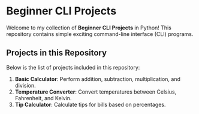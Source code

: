 # Beginner CLI Projects

Welcome to my collection of **Beginner CLI Projects** in Python! This repository contains simple  exciting command-line interface (CLI) programs.

## Projects in this Repository

Below is the list of projects included in this repository:
1. **Basic Calculator**: Perform addition, subtraction, multiplication, and division.
2. **Temperature Converter**: Convert temperatures between Celsius, Fahrenheit, and Kelvin.
3. **Tip Calculator**: Calculate tips for bills based on percentages.

